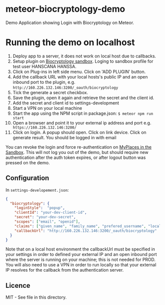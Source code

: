 # meteor-biocryptology-demo

Demo Application showing Login with Biocryptology on Meteor.

# Running the demo on localhost

1. Deploy app to a server, it does not work on local host due to callbacks.
2. Setup plugin on [Biocryptology sandbox](https://id.sb.biocryptology.net/).
Loging to sandbox profile for test user HANSCANA HANSSA.
3. Click on Plug-ins in left side menu. Click on 'ADD PLUGIN' button.
4. Add the callback URL with your local hosts's public IP and an open inbound port to the plugin, e.g. ```http://160.226.132.146:3200/_oauth/biocryptology```
5. Tick the generate a secret checkbox.
6. Save the plugin, open it again and retrieve the secret and the client id.
7. Add the secret and client id to settings-development
8. Start a VPN on your local machine
9. Start the app using the NPM script in package.json: ```$ meteor npm run start```
10. Open a browser and point it to your external ip address and port e.g.```
https://160.226.132.146:3200/```
11. Click on login. A popup should open. Click on link device. Click on generate result. You should be logged in with email

You can revoke the login and force re-authentication on [MyPlaces in the Sandbox](https://id.sb.biocryptology.net/#/user/personal/places). This will not log you out of the demo, but should require new authentication after the auth token  expires, or after logout button was pressed on the demo.

## Configuration

In ```settings-developement.json```:
```json
{
  "biocryptology": {
    "loginStyle":  "popup",
    "clientId": "your-dev-client-id",
    "secret": "your-dev-secret",
    "scopes": ["email", "openid"],
    "claims": ["given_name", "family_name", "prefered_username", "locale"],
    "callbackUrl": "http://160.226.132.146:3200/_oauth/biocryptology"
  }
}
```

Note that on a local host environment the callbackUrl must be specified in your settings in order to defined your external IP and an open inbound port where the server is running on your machine; this is not needed for PROD. You will also need to use a VPN in order to run locally so that your external IP resolves for the callback from the authentication server.


## Licence

MIT - See <LICENCE> file in this directory.
